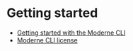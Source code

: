 # Getting started

* [Getting started with the Moderne CLI](cli-intro.md)
* [Moderne CLI license](./moderne-cli-license.md)